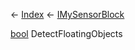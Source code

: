 ← [Index](Api-Index) ← [IMySensorBlock](Sandbox.ModAPI.Ingame.IMySensorBlock)

[bool](System.Boolean) DetectFloatingObjects